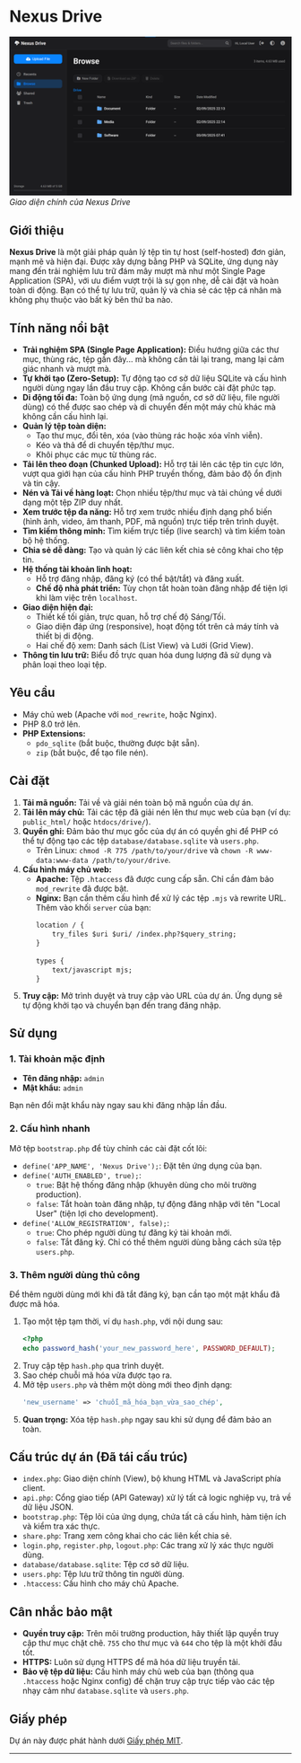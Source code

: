 # Nexus Drive

![Nexus Drive Screenshot](./Screenshot.png)
*Giao diện chính của Nexus Drive*

## Giới thiệu

**Nexus Drive** là một giải pháp quản lý tệp tin tự host (self-hosted) đơn giản, mạnh mẽ và hiện đại. Được xây dựng bằng PHP và SQLite, ứng dụng này mang đến trải nghiệm lưu trữ đám mây mượt mà như một Single Page Application (SPA), với ưu điểm vượt trội là sự gọn nhẹ, dễ cài đặt và hoàn toàn di động. Bạn có thể tự lưu trữ, quản lý và chia sẻ các tệp cá nhân mà không phụ thuộc vào bất kỳ bên thứ ba nào.

## Tính năng nổi bật

*   **Trải nghiệm SPA (Single Page Application):** Điều hướng giữa các thư mục, thùng rác, tệp gần đây... mà không cần tải lại trang, mang lại cảm giác nhanh và mượt mà.
*   **Tự khởi tạo (Zero-Setup):** Tự động tạo cơ sở dữ liệu SQLite và cấu hình người dùng ngay lần đầu truy cập. Không cần bước cài đặt phức tạp.
*   **Di động tối đa:** Toàn bộ ứng dụng (mã nguồn, cơ sở dữ liệu, file người dùng) có thể được sao chép và di chuyển đến một máy chủ khác mà không cần cấu hình lại.
*   **Quản lý tệp toàn diện:**
    *   Tạo thư mục, đổi tên, xóa (vào thùng rác hoặc xóa vĩnh viễn).
    *   Kéo và thả để di chuyển tệp/thư mục.
    *   Khôi phục các mục từ thùng rác.
*   **Tải lên theo đoạn (Chunked Upload):** Hỗ trợ tải lên các tệp tin cực lớn, vượt qua giới hạn của cấu hình PHP truyền thống, đảm bảo độ ổn định và tin cậy.
*   **Nén và Tải về hàng loạt:** Chọn nhiều tệp/thư mục và tải chúng về dưới dạng một tệp ZIP duy nhất.
*   **Xem trước tệp đa năng:** Hỗ trợ xem trước nhiều định dạng phổ biến (hình ảnh, video, âm thanh, PDF, mã nguồn) trực tiếp trên trình duyệt.
*   **Tìm kiếm thông minh:** Tìm kiếm trực tiếp (live search) và tìm kiếm toàn bộ hệ thống.
*   **Chia sẻ dễ dàng:** Tạo và quản lý các liên kết chia sẻ công khai cho tệp tin.
*   **Hệ thống tài khoản linh hoạt:**
    *   Hỗ trợ đăng nhập, đăng ký (có thể bật/tắt) và đăng xuất.
    *   **Chế độ nhà phát triển:** Tùy chọn tắt hoàn toàn đăng nhập để tiện lợi khi làm việc trên `localhost`.
*   **Giao diện hiện đại:**
    *   Thiết kế tối giản, trực quan, hỗ trợ chế độ Sáng/Tối.
    *   Giao diện đáp ứng (responsive), hoạt động tốt trên cả máy tính và thiết bị di động.
    *   Hai chế độ xem: Danh sách (List View) và Lưới (Grid View).
*   **Thông tin lưu trữ:** Biểu đồ trực quan hóa dung lượng đã sử dụng và phân loại theo loại tệp.

## Yêu cầu

*   Máy chủ web (Apache với `mod_rewrite`, hoặc Nginx).
*   PHP 8.0 trở lên.
*   **PHP Extensions:**
    *   `pdo_sqlite` (bắt buộc, thường được bật sẵn).
    *   `zip` (bắt buộc, để tạo file nén).

## Cài đặt

1.  **Tải mã nguồn:** Tải về và giải nén toàn bộ mã nguồn của dự án.
2.  **Tải lên máy chủ:** Tải các tệp đã giải nén lên thư mục web của bạn (ví dụ: `public_html/` hoặc `htdocs/drive/`).
3.  **Quyền ghi:** Đảm bảo thư mục gốc của dự án có quyền ghi để PHP có thể tự động tạo các tệp `database/database.sqlite` và `users.php`.
    *   Trên Linux: `chmod -R 775 /path/to/your/drive` và `chown -R www-data:www-data /path/to/your/drive`.
4.  **Cấu hình máy chủ web:**
    *   **Apache:** Tệp `.htaccess` đã được cung cấp sẵn. Chỉ cần đảm bảo `mod_rewrite` đã được bật.
    *   **Nginx:** Bạn cần thêm cấu hình để xử lý các tệp `.mjs` và rewrite URL. Thêm vào khối `server` của bạn:
        ```nginx
        location / {
            try_files $uri $uri/ /index.php?$query_string;
        }

        types {
            text/javascript mjs;
        }
        ```
5.  **Truy cập:** Mở trình duyệt và truy cập vào URL của dự án. Ứng dụng sẽ tự động khởi tạo và chuyển bạn đến trang đăng nhập.

## Sử dụng

### 1. Tài khoản mặc định

*   **Tên đăng nhập:** `admin`
*   **Mật khẩu:** `admin`

Bạn nên đổi mật khẩu này ngay sau khi đăng nhập lần đầu.

### 2. Cấu hình nhanh

Mở tệp `bootstrap.php` để tùy chỉnh các cài đặt cốt lõi:

*   `define('APP_NAME', 'Nexus Drive');`: Đặt tên ứng dụng của bạn.
*   `define('AUTH_ENABLED', true);`:
    *   `true`: Bật hệ thống đăng nhập (khuyên dùng cho môi trường production).
    *   `false`: Tắt hoàn toàn đăng nhập, tự động đăng nhập với tên "Local User" (tiện lợi cho development).
*   `define('ALLOW_REGISTRATION', false);`:
    *   `true`: Cho phép người dùng tự đăng ký tài khoản mới.
    *   `false`: Tắt đăng ký. Chỉ có thể thêm người dùng bằng cách sửa tệp `users.php`.

### 3. Thêm người dùng thủ công

Để thêm người dùng mới khi đã tắt đăng ký, bạn cần tạo một mật khẩu đã được mã hóa.

1.  Tạo một tệp tạm thời, ví dụ `hash.php`, với nội dung sau:
    ```php
    <?php
    echo password_hash('your_new_password_here', PASSWORD_DEFAULT);
    ```
2.  Truy cập tệp `hash.php` qua trình duyệt.
3.  Sao chép chuỗi mã hóa vừa được tạo ra.
4.  Mở tệp `users.php` và thêm một dòng mới theo định dạng:
    ```php
    'new_username' => 'chuỗi_mã_hóa_bạn_vừa_sao_chép',
    ```
5.  **Quan trọng:** Xóa tệp `hash.php` ngay sau khi sử dụng để đảm bảo an toàn.

## Cấu trúc dự án (Đã tái cấu trúc)

*   `index.php`: Giao diện chính (View), bộ khung HTML và JavaScript phía client.
*   `api.php`: Cổng giao tiếp (API Gateway) xử lý tất cả logic nghiệp vụ, trả về dữ liệu JSON.
*   `bootstrap.php`: Tệp lõi của ứng dụng, chứa tất cả cấu hình, hàm tiện ích và kiểm tra xác thực.
*   `share.php`: Trang xem công khai cho các liên kết chia sẻ.
*   `login.php`, `register.php`, `logout.php`: Các trang xử lý xác thực người dùng.
*   `database/database.sqlite`: Tệp cơ sở dữ liệu.
*   `users.php`: Tệp lưu trữ thông tin người dùng.
*   `.htaccess`: Cấu hình cho máy chủ Apache.

## Cân nhắc bảo mật

*   **Quyền truy cập:** Trên môi trường production, hãy thiết lập quyền truy cập thư mục chặt chẽ. `755` cho thư mục và `644` cho tệp là một khởi đầu tốt.
*   **HTTPS:** Luôn sử dụng HTTPS để mã hóa dữ liệu truyền tải.
*   **Bảo vệ tệp dữ liệu:** Cấu hình máy chủ web của bạn (thông qua `.htaccess` hoặc Nginx config) để chặn truy cập trực tiếp vào các tệp nhạy cảm như `database.sqlite` và `users.php`.

## Giấy phép

Dự án này được phát hành dưới [Giấy phép MIT](LICENSE).


---
